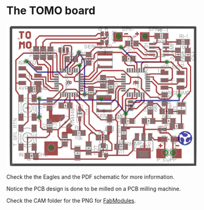 The TOMO board
==============

![image](TOMO.png?raw=true=450x)

Check the the Eagles and the PDF schematic for more information. 

Notice the PCB design is done to be milled on a PCB milling machine.

Check the CAM folder for the PNG for [FabModules](http://kokompe.cba.mit.edu/).
